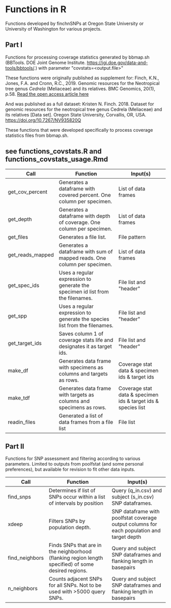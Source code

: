 # Functions in R

Functions developed by finchnSNPs at Oregon State University or University of Washington for various projects. 

## Part I

Functions for processing coverage statistics generated by bbmap.sh (BBTools. DOE Joint Genome Institute. https://jgi.doe.gov/data-and-tools/bbtools/.) with parameter "covstats=<output.file>" 

These functions were originally published as supplement for: 
Finch, K.N., Jones, F.A. and Cronn, R.C., 2019. Genomic resources for the Neotropical tree genus *Cedrela* (Meliaceae) and its relatives. BMC Genomics, 20(1), p.58.
[Read the open access article here](https://bmcgenomics.biomedcentral.com/articles/10.1186/s12864-018-5382-6)

And was published as a full dataset:
Kristen N. Finch. 2018. Dataset for genomic resources for the neotropical tree genus Cedrela (Meliaceae) and its relatives [Data set]. Oregon State University, Corvallis, OR, USA. https://doi.org/10.7267/NV935820Q 

These functions that were developed specifically to process coverage statistics files from bbmap.sh. 

## see functions_covstats.R and functions_covstats_usage.Rmd

Call|Function|Input(s)|
----------------|----------------|----------------|
get_cov_percent|Generates a dataframe with covered percent. One column per specimen.|List of data frames|
get_depth|Generates a dataframe with depth of coverage. One column per specimen.|List of data frames|
get_files|Generates a file list.|File pattern|
get_reads_mapped|Generates a dataframe with sum of mapped reads. One column per specimen.|List of data frames|
get_spec_ids|Uses a regular expression to generate the specimen id list from the filenames.|File list and "header"|
get_spp|Uses a regular expression to generate the species list from the filenames.|File list and "header"|
get_target_ids|Saves column 1 of coverage stats life and designates it as target ids.|File list and "header"|
make_df|Generates data frame with specimens as columns and targets as rows.|Coverage stat data & specimen ids & target ids|
make_tdf|Generates data frame with targets as columns and specimens as rows.|Coverage stat data & specimen ids & target ids & species list|
readin_files|Generated a list of data frames from a file list|File list|

## Part II

Functions for SNP assessment and filtering according to various parameters. Limited to outputs from poolfstat (and some personal preferences), but available for revision to fit other data inputs. 

Call|Function|Input(s)|
----------------|----------------|----------------|
find_snps|Determines if list of SNPs occur within a list of intervals by position|Query (q_in.csv) and subject (s_in.csv) SNP dataframes.|
xdeep|Filters SNPs by population depth.|SNP dataframe with poolfstat coverage output columns for each population and target depth|
find_neighbors|Finds SNPs that are in the neighborhood (flanking region length specified) of some desired regions.|Query and subject SNP dataframes and flanking length in basepairs|
n_neighbors|Counts adjacent SNPs for all SNPs. Not to be used with >5000 query SNPs.|Query and subject SNP dataframes and flanking length in basepairs|



